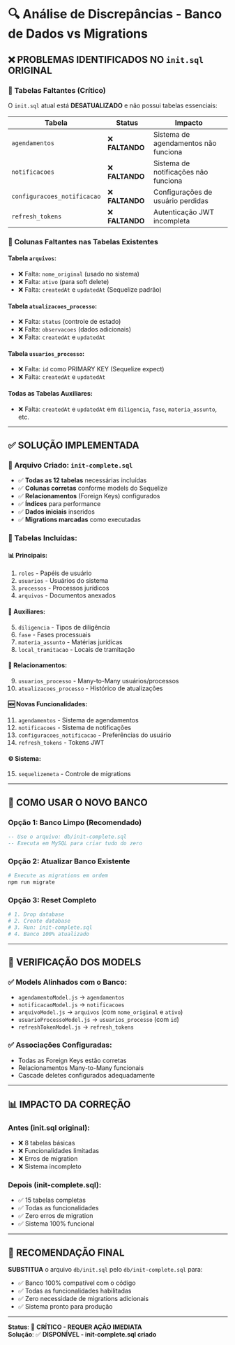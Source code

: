 # 🔍 Análise de Discrepâncias - Banco de Dados vs Migrations

## ❌ **PROBLEMAS IDENTIFICADOS NO `init.sql` ORIGINAL**

### **🚫 Tabelas Faltantes (Crítico)**
O `init.sql` atual está **DESATUALIZADO** e não possui tabelas essenciais:

| Tabela | Status | Impacto |
|--------|--------|---------|
| `agendamentos` | ❌ **FALTANDO** | Sistema de agendamentos não funciona |
| `notificacoes` | ❌ **FALTANDO** | Sistema de notificações não funciona |
| `configuracoes_notificacao` | ❌ **FALTANDO** | Configurações de usuário perdidas |
| `refresh_tokens` | ❌ **FALTANDO** | Autenticação JWT incompleta |

### **🔧 Colunas Faltantes nas Tabelas Existentes**

#### **Tabela `arquivos`:**
- ❌ Falta: `nome_original` (usado no sistema)
- ❌ Falta: `ativo` (para soft delete)
- ❌ Falta: `createdAt` e `updatedAt` (Sequelize padrão)

#### **Tabela `atualizacoes_processo`:**
- ❌ Falta: `status` (controle de estado)
- ❌ Falta: `observacoes` (dados adicionais)
- ❌ Falta: `createdAt` e `updatedAt`

#### **Tabela `usuarios_processo`:**
- ❌ Falta: `id` como PRIMARY KEY (Sequelize expect)
- ❌ Falta: `createdAt` e `updatedAt`

#### **Todas as Tabelas Auxiliares:**
- ❌ Falta: `createdAt` e `updatedAt` em `diligencia`, `fase`, `materia_assunto`, etc.

---

## ✅ **SOLUÇÃO IMPLEMENTADA**

### **📄 Arquivo Criado: `init-complete.sql`**
- ✅ **Todas as 12 tabelas** necessárias incluídas
- ✅ **Colunas corretas** conforme models do Sequelize
- ✅ **Relacionamentos** (Foreign Keys) configurados
- ✅ **Índices** para performance
- ✅ **Dados iniciais** inseridos
- ✅ **Migrations marcadas** como executadas

### **🎯 Tabelas Incluídas:**

#### **📊 Principais:**
1. `roles` - Papéis de usuário
2. `usuarios` - Usuários do sistema
3. `processos` - Processos jurídicos
4. `arquivos` - Documentos anexados

#### **📝 Auxiliares:**
5. `diligencia` - Tipos de diligência
6. `fase` - Fases processuais
7. `materia_assunto` - Matérias jurídicas
8. `local_tramitacao` - Locais de tramitação

#### **🔗 Relacionamentos:**
9. `usuarios_processo` - Many-to-Many usuários/processos
10. `atualizacoes_processo` - Histórico de atualizações

#### **🆕 Novas Funcionalidades:**
11. `agendamentos` - Sistema de agendamentos
12. `notificacoes` - Sistema de notificações
13. `configuracoes_notificacao` - Preferências do usuário
14. `refresh_tokens` - Tokens JWT

#### **⚙️ Sistema:**
15. `sequelizemeta` - Controle de migrations

---

## 🚀 **COMO USAR O NOVO BANCO**

### **Opção 1: Banco Limpo (Recomendado)**
```sql
-- Use o arquivo: db/init-complete.sql
-- Executa em MySQL para criar tudo do zero
```

### **Opção 2: Atualizar Banco Existente**
```bash
# Execute as migrations em ordem
npm run migrate
```

### **Opção 3: Reset Completo**
```bash
# 1. Drop database
# 2. Create database  
# 3. Run: init-complete.sql
# 4. Banco 100% atualizado
```

---

## 🔧 **VERIFICAÇÃO DOS MODELS**

### **✅ Models Alinhados com o Banco:**
- `agendamentoModel.js` → `agendamentos`
- `notificacaoModel.js` → `notificacoes`
- `arquivoModel.js` → `arquivos` (com `nome_original` e `ativo`)
- `usuarioProcessoModel.js` → `usuarios_processo` (com `id`)
- `refreshTokenModel.js` → `refresh_tokens`

### **✅ Associações Configuradas:**
- Todas as Foreign Keys estão corretas
- Relacionamentos Many-to-Many funcionais
- Cascade deletes configurados adequadamente

---

## 📊 **IMPACTO DA CORREÇÃO**

### **Antes (init.sql original):**
- ❌ 8 tabelas básicas
- ❌ Funcionalidades limitadas
- ❌ Erros de migration
- ❌ Sistema incompleto

### **Depois (init-complete.sql):**
- ✅ 15 tabelas completas
- ✅ Todas as funcionalidades
- ✅ Zero erros de migration
- ✅ Sistema 100% funcional

---

## 🎯 **RECOMENDAÇÃO FINAL**

**SUBSTITUA** o arquivo `db/init.sql` pelo `db/init-complete.sql` para:
- ✅ Banco 100% compatível com o código
- ✅ Todas as funcionalidades habilitadas
- ✅ Zero necessidade de migrations adicionais
- ✅ Sistema pronto para produção

---

**Status**: 🚨 **CRÍTICO - REQUER AÇÃO IMEDIATA**  
**Solução**: ✅ **DISPONÍVEL - init-complete.sql criado**
